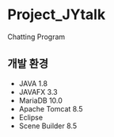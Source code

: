 # Project_JYtalk

Chatting Program


## 개발 환경
- JAVA 1.8
- JAVAFX 3.3
- MariaDB 10.0
- Apache Tomcat 8.5
- Eclipse
- Scene Builder 8.5
